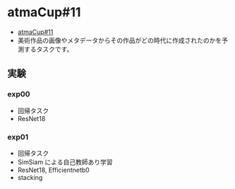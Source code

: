 # atmaCup#11

- [atmaCup#11](https://www.guruguru.science/competitions/17)
- 美術作品の画像やメタデータからその作品がどの時代に作成されたのかを予測するタスクです。

## 実験

### exp00

- 回帰タスク
- ResNet18

### exp01

- 回帰タスク
- SimSiam による自己教師あり学習
- ResNet18, Efficientnetb0
- stacking
